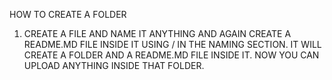 HOW TO CREATE A FOLDER 

1. CREATE A FILE AND NAME IT ANYTHING AND AGAIN CREATE A README.MD FILE INSIDE IT USING / IN THE NAMING SECTION.
IT WILL CREATE A FOLDER AND A README.MD FILE INSIDE IT. NOW YOU CAN UPLOAD ANYTHING INSIDE THAT FOLDER.
